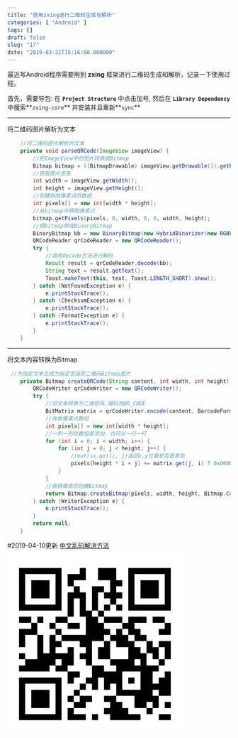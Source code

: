 ```yaml
---
title: "使用zxing进行二维码生成与解析"
categories: [ "Android" ]
tags: []
draft: false
slug: "17"
date: "2019-03-22T15:16:00.000000"
---
```


最近写Android程序需要用到 **zxing** 框架进行二维码生成和解析，记录一下使用过程。

首先，需要导包:
在 **`Project Structure`** 中点击加号, 然后在 **`Library Dependency`** 中搜索**`zxing-core`** 并安装并且重新**`sync`**


------------

将二维码图片解析为文本
```java
	//将二维码图片解析为文本
    private void parseQRCode(ImageView imageView) {
		//把ImageView中的图片转换成Bitmap
        Bitmap bitmap = ((BitmapDrawable) imageView.getDrawable()).getBitmap();
		//获取图片宽高
        int width = imageView.getWidth();
        int height = imageView.getHeight();
		//创建存放像素点的数组
        int pixels[] = new int[width * height];
		//从bitmap中获取像素点
        bitmap.getPixels(pixels, 0, width, 0, 0, width, height);
		//把bitmap转成BinaryBitmap
        BinaryBitmap bb = new BinaryBitmap(new HybridBinarizer(new RGBLuminanceSource(width, height, pixels)));
        QRCodeReader qrCodeReader = new QRCodeReader();
        try {
			//调用decode方法进行解码
            Result result = qrCodeReader.decode(bb);
            String text = result.getText();
            Toast.makeText(this, text, Toast.LENGTH_SHORT).show();
        } catch (NotFoundException e) {
            e.printStackTrace();
        } catch (ChecksumException e) {
            e.printStackTrace();
        } catch (FormatException e) {
            e.printStackTrace();
        }
    }
```

------------

将文本内容转换为Bitmap
```java
 //为指定文本生成为指定宽高的二维码Bitmap图片
    private Bitmap createQRCode(String content, int width, int height) {
        QRCodeWriter qrCodeWriter = new QRCodeWriter();
        try {
            //将文本转换为二维矩阵,编码为QR_CODE
            BitMatrix matrix = qrCodeWriter.encode(content, BarcodeFormat.QR_CODE, width, height);
            //存放像素点数组
            int pixels[] = new int[width * height];
            //一列一列往数组里添加，也可以一行一行
            for (int i = 0; i < width; i++) {
                for (int j = 0; j < height; j++) {
                    //matrix.get(i, j)返回x,y位置是否是黑色
                    pixels[height * i + j] += matrix.get(j, i) ? 0x000000 : 0xffffff;
                }
            }
            //根据像素的创建Bitmap
            return Bitmap.createBitmap(pixels, width, height, Bitmap.Config.RGB_565);
        } catch (WriterException e) {
            e.printStackTrace();
        }
        return null;
    }
```
#2019-04-10更新
[中文乱码解决方法](/index.php/archives/79/ "中文乱码解决方法")


![QQ截图20190328222345.png](images/2520667132.png)


